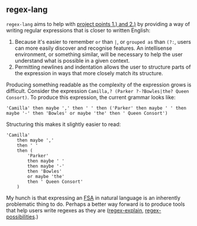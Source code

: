 
## regex-lang

`regex-lang` aims to help with [project points 1.) and 2.)](../../README.md) by providing a way of writing regular expressions that is closer to written English:
1. Because it's easier to remember `or` than `|`, or `grouped as` than `(?:`, users can more easily discover and recognise features. An intellisense environment, or something similar,  will be necessary to help the user understand what is possible in a given context.
2. Permitting newlines and indentation allows the user to structure parts of the expression in ways that more closely match its structure.

Producing something readable as the complexity of the expression grows is difficult. Consider the expression `Camilla,? (Parker ?-?Bowles|the? Queen Consort)`. To produce this expression, the current grammar looks like:

```
'Camilla' then maybe ',' then ' ' then ('Parker' then maybe ' ' then maybe '-' then 'Bowles' or maybe 'the' then ' Queen Consort')
```

Structuring this makes it slightly easier to read:

```
'Camilla'
    then maybe ','
    then ' '
    then (
        'Parker'
        then maybe ' '
        then maybe '-'
        then 'Bowles'
        or maybe 'the'
        then ' Queen Consort'
    )
```

My hunch is that expressing an [FSA](https://en.wikipedia.org/wiki/Finite-state_machine) in natural language is an inherently problematic thing to do. Perhaps a better way forward is to produce tools that help users write regexes as they are ([regex-explain](../regex-explain/README.md), [regex-possibilities](../regex-explain/README.md).)
